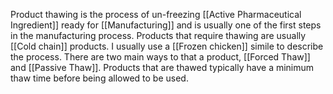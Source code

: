 Product thawing is the process of un-freezing [[Active Pharmaceutical Ingredient]] ready for [[Manufacturing]] and is usually one of the first steps in the manufacturing process. Products that require thawing are usually [[Cold chain]] products. I usually use a [[Frozen chicken]] simile to describe the process. There are two main ways to that a product, [[Forced Thaw]] and [[Passive Thaw]]. Products that are thawed typically have a minimum thaw time before being allowed to be used. 